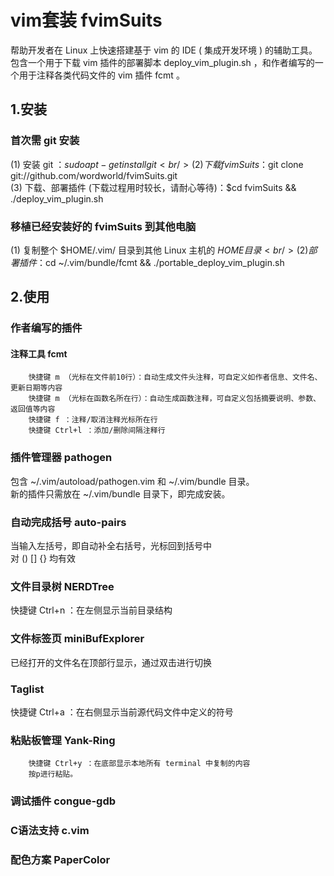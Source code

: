 vim套装 fvimSuits
====================
帮助开发者在 Linux 上快速搭建基于 vim 的 IDE ( 集成开发环境 ) 的辅助工具。<br/>
包含一个用于下载 vim 插件的部署脚本 deploy_vim_plugin.sh ，和作者编写的一个用于注释各类代码文件的 vim 插件 fcmt 。

1.安装
--------------------
### 首次需 git 安装
(1) 安装 git		：$sudo apt-get install git <br/>
(2) 下载 fvimSuits	：$git clone git://github.com/wordworld/fvimSuits.git <br/>
(3) 下载、部署插件 (下载过程用时较长，请耐心等待)：$cd fvimSuits && ./deploy_vim_plugin.sh <br/>
### 移植已经安装好的 fvimSuits 到其他电脑
(1) 复制整个 $HOME/.vim/ 目录到其他 Linux 主机的 $HOME 目录 <br/>
(2) 部署插件		：$cd ~/.vim/bundle/fcmt && ./portable_deploy_vim_plugin.sh

2.使用
--------------------
### 作者编写的插件
#### 注释工具 fcmt
		快捷键 m （光标在文件前10行）：自动生成文件头注释，可自定义如作者信息、文件名、更新日期等内容
		快捷键 m （光标在函数名所在行）：自动生成函数注释，可自定义包括摘要说明、参数、返回值等内容
		快捷键 f ：注释/取消注释光标所在行
		快捷键 Ctrl+l ：添加/删除间隔注释行

### 插件管理器 pathogen
包含 ~/.vim/autoload/pathogen.vim 和 ~/.vim/bundle 目录。<br/>
新的插件只需放在 ~/.vim/bundle 目录下，即完成安装。

### 自动完成括号 auto-pairs
当输入左括号，即自动补全右括号，光标回到括号中 <br/>
对 () [] {} 均有效

### 文件目录树 NERDTree
快捷键 Ctrl+n ：在左侧显示当前目录结构

### 文件标签页 miniBufExplorer
已经打开的文件名在顶部行显示，通过双击进行切换

### Taglist
快捷键 Ctrl+a ：在右侧显示当前源代码文件中定义的符号

### 粘贴板管理 Yank-Ring
		快捷键 Ctrl+y ：在底部显示本地所有 terminal 中复制的内容
		按p进行粘贴。

### 调试插件 congue-gdb

### C语法支持 c.vim

### 配色方案 PaperColor

